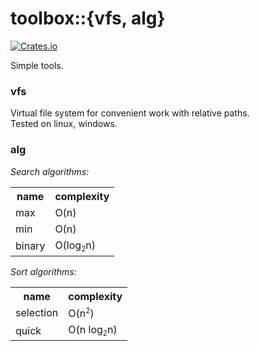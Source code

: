 # toolbox::{vfs, alg}

[![Crates.io](https://img.shields.io/crates/l/toolbox.svg)](https://github.com/torkve/shotwellvfs/blob/master/LICENSE)

Simple tools.

### vfs
Virtual file system for convenient work with relative paths. \
Tested on linux, windows.

### alg
*Search algorithms:*
<table>
<tr><th>name</th><th>complexity</th></tr>
<tr><td>max</td> <td>O(n)</td></tr>
<tr><td>min</td> <td>O(n)</td></tr>
<tr><td>binary</td> <td>O(log<sub><small>2</small></sub>n)</td></tr>
</table>

*Sort algorithms:*
<table>
<tr><th>name</th><th>complexity</th></tr>
<tr><td>selection</td> <td>O(n<sup><small>2</small></sup>)</td></tr>
<tr><td>quick</td> <td>O(n log<sub><small>2</small></sub>n)</td></tr>
</table>